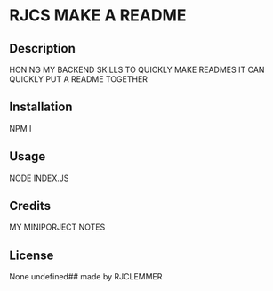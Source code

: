  # RJCS MAKE A README

## Description
HONING MY BACKEND SKILLS
TO QUICKLY MAKE READMES
IT CAN QUICKLY PUT A README TOGETHER


## Installation
NPM I

         

## Usage
NODE INDEX.JS


## Credits
MY MINIPORJECT NOTES



## License
None
undefined## made by RJCLEMMER